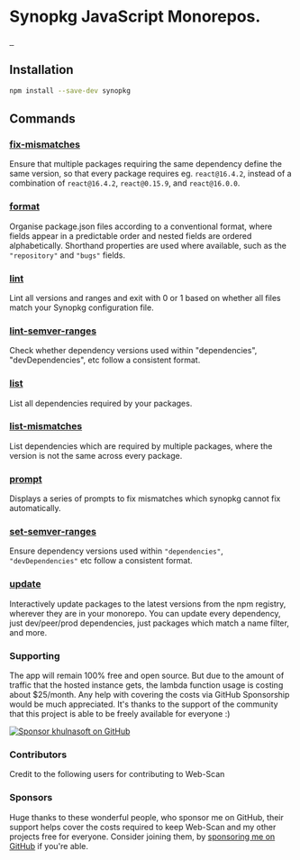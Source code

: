 # Synopkg JavaScript Monorepos.

<a aria-label="synopkg logo" href="https://synopkg.github.io/synopkg">
  <img alt="" src="https://img.shields.io/badge/Made%20by%20synopkg-000000.svg?style=flat-square&logo=synopkg&labelColor=000">
</a>
<a aria-label="NPM version" href="https://www.npmjs.com/package/synopkg">
  <img alt="" src="https://img.shields.io/npm/v/synopkg.svg?style=flat-square&labelColor=000000">
</a>
<a aria-label="CI status" href="https://github.com/synopkg/synopkg/actions/workflows/test-site.yaml?query=event%3Apush+branch%3Amain">
  <img alt="" src="https://img.shields.io/github/actions/workflow/status/synopkg/synopkg/test-site.yaml?event=push&branch=main&style=flat-square&labelColor=000000">
</a>

## Installation

```bash
npm install --save-dev synopkg
```

## Commands

### [fix-mismatches](https://synopkg.github.io/synopkg/command/fix-mismatches)

Ensure that multiple packages requiring the same dependency define the same version, so that every package requires eg. `react@16.4.2`, instead of a combination of `react@16.4.2`, `react@0.15.9`, and `react@16.0.0`.

### [format](https://synopkg.github.io/synopkg/command/format)

Organise package.json files according to a conventional format, where fields appear in a predictable order and nested fields are ordered alphabetically. Shorthand properties are used where available, such as the `"repository"` and `"bugs"` fields.

### [lint](https://synopkg.github.io/synopkg/command/lint)

Lint all versions and ranges and exit with 0 or 1 based on whether all files match your Synopkg configuration file.

### [lint-semver-ranges](https://synopkg.github.io/synopkg/command/lint-semver-ranges)

Check whether dependency versions used within "dependencies", "devDependencies", etc follow a consistent format.

### [list](https://synopkg.github.io/synopkg/command/list)

List all dependencies required by your packages.

### [list-mismatches](https://synopkg.github.io/synopkg/command/list-mismatches)

List dependencies which are required by multiple packages, where the version is not the same across every package.

### [prompt](https://synopkg.github.io/synopkg/command/prompt)

Displays a series of prompts to fix mismatches which synopkg cannot fix automatically.

### [set-semver-ranges](https://synopkg.github.io/synopkg/command/set-semver-ranges)

Ensure dependency versions used within `"dependencies"`, `"devDependencies"` etc follow a consistent format.

### [update](https://synopkg.github.io/synopkg/command/update)

Interactively update packages to the latest versions from the npm registry, wherever they are in your monorepo. You can update every dependency, just dev/peer/prod dependencies, just packages which match a name filter, and more.

### Supporting

The app will remain 100% free and open source.
But due to the amount of traffic that the hosted instance gets, the lambda function usage is costing about $25/month.
Any help with covering the costs via GitHub Sponsorship would be much appreciated.
It's thanks to the support of the community that this project is able to be freely available for everyone :)

[![Sponsor khulnasoft on GitHub](https://img.shields.io/badge/Sponsor_on_GitHub-khulnasoft-%23ff4dda?style=for-the-badge&logo=githubsponsors&logoColor=ff4dda)](https://github.com/sponsors/khulnasoft)


### Contributors

Credit to the following users for contributing to Web-Scan

<!-- readme: contributors -start -->
<!-- readme: contributors -end -->

### Sponsors

Huge thanks to these wonderful people, who sponsor me on GitHub, their support helps cover the costs required to keep Web-Scan and my other projects free for everyone. Consider joining them, by [sponsoring me on GitHub](https://github.com/sponsors/khulnasoft) if you're able.

